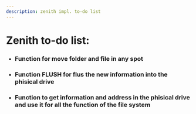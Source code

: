 ```yaml
---
description: zenith impl. to-do list
---
```



# Zenith to-do list:

- ### Function for move folder and file in any spot

- ### Function FLUSH for flus the new information into the phisical drive

- ### Function to get information and address in the phisical drive and use it  for all the function of the file system


